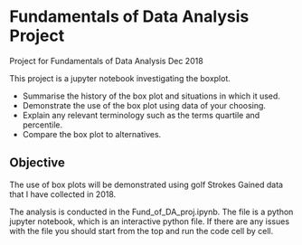 # Fundamentals of Data Analysis Project
Project for Fundamentals of Data Analysis Dec 2018


This project is a jupyter notebook investigating the boxplot.
 - Summarise the history of the box plot and situations in which it used.
 - Demonstrate the use of the box plot using data of your choosing.
 - Explain any relevant terminology such as the terms quartile and percentile. 
 - Compare the box plot to alternatives.


## Objective
The use of box plots will be demonstrated using golf Strokes Gained data that I have collected in 2018. 


The analysis is conducted in the Fund_of_DA_proj.ipynb. The file is a python jupyter notebook, which is an interactive python file. If there are any issues with the file you should start from the top and run the code cell by cell. 
